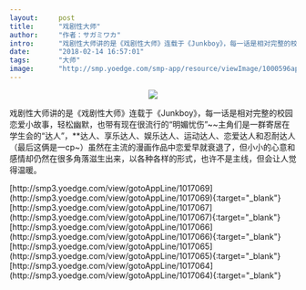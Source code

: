 ```yaml
---
layout:     post
title:      "戏剧性大师"
author:     "作者：サガミワカ"
intro:      "戏剧性大师讲的是《戏剧性大师》连载于《Junkboy》，每一话是相对完整的校园恋爱小故事，轻松幽默，也带有现在很流行的“明媚忧伤”~~主角们是一群寄居在学生会的“达人”，**达人、享乐达人、娱乐达人、运动达人、恋爱达人和忍耐达人（最后这俩是一cp~）虽然在主流的漫画作品中恋爱早就衰退了，但小小的心意和感情却仍然在很多角落滋生出来，以各种各样的形式，也许不是主线，但会让人觉得温暖。"
date:       "2018-02-14 16:57:01"
tags:       "大师"
image:      "http://smp.yoedge.com/smp-app/resource/viewImage/1000596appline.png"
---
```

<div style="text-align: center">
<p><img src="http://smp.yoedge.com/smp-app/resource/viewImage/1000596appline.png"/></p>
</div>
<p class="post-meta">
<span>戏剧性大师讲的是《戏剧性大师》连载于《Junkboy》，每一话是相对完整的校园恋爱小故事，轻松幽默，也带有现在很流行的“明媚忧伤”~~主角们是一群寄居在学生会的“达人”，**达人、享乐达人、娱乐达人、运动达人、恋爱达人和忍耐达人（最后这俩是一cp~）虽然在主流的漫画作品中恋爱早就衰退了，但小小的心意和感情却仍然在很多角落滋生出来，以各种各样的形式，也许不是主线，但会让人觉得温暖。</span>
</p>
[http://smp3.yoedge.com/view/gotoAppLine/1017069](http://smp3.yoedge.com/view/gotoAppLine/1017069){:target="_blank"}
[http://smp3.yoedge.com/view/gotoAppLine/1017067](http://smp3.yoedge.com/view/gotoAppLine/1017067){:target="_blank"}
[http://smp3.yoedge.com/view/gotoAppLine/1017066](http://smp3.yoedge.com/view/gotoAppLine/1017066){:target="_blank"}
[http://smp3.yoedge.com/view/gotoAppLine/1017065](http://smp3.yoedge.com/view/gotoAppLine/1017065){:target="_blank"}
[http://smp3.yoedge.com/view/gotoAppLine/1017064](http://smp3.yoedge.com/view/gotoAppLine/1017064){:target="_blank"}


